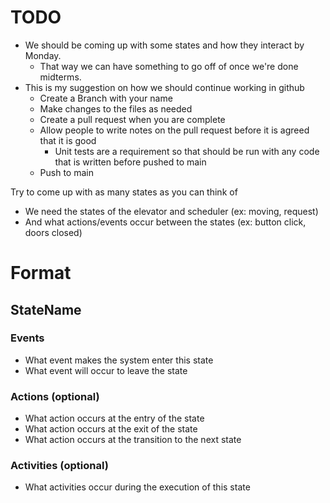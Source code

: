 # TODO
- We should be coming up with some states and how they interact by Monday.
  - That way we can have something to go off of once we're done midterms.
- This is my suggestion on how we should continue working in github
  - Create a Branch with your name
  - Make changes to the files as needed
  - Create a pull request when you are complete
  - Allow people to write notes on the pull request before it is agreed that it is good
    - Unit tests are a requirement so that should be run with any code that is written before pushed to main
  - Push to main 

Try to come up with as many states as you can think of 
- We need the states of the elevator and scheduler (ex: moving, request)
- And what actions/events occur between the states (ex: button click, doors closed)

# Format
## StateName 
### Events
  - What event makes the system enter this state
  - What event will occur to leave the state
### Actions (optional)
  - What action occurs at the entry of the state
  - What action occurs at the exit of the state
  - What action occurs at the transition to the next state
### Activities (optional)
  - What activities occur during the execution of this state


